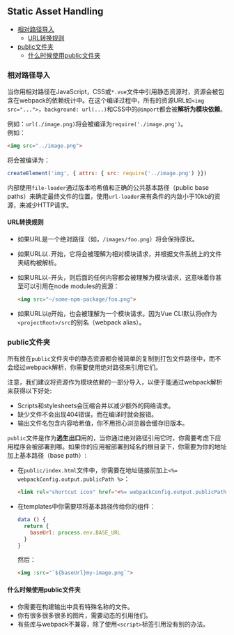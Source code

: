 ## Static Asset Handling

- [相对路径导入](#相对路径导入)
  - [URL转换规则](#URL转换规则)
- [public文件夹](#public文件夹)
  - [什么时候使用public文件夹](#什么时候使用public文件夹)

### 相对路径导入

当你用相对路径在JavaScript，CSS或`*.vue`文件中引用静态资源时，资源会被包含在webpack的依赖统计中。在这个编译过程中，所有的资源URL如`<img src="...">`，`background: url(...)`和CSS中的`@import`都会被**解析为模块依赖**。

例如：`url(./image.png)`将会被编译为`require('./image.png')`。    
例如：

``` html
<img src="../image.png">
```

将会被编译为：

``` js
createElement('img', { attrs: { src: require('../image.png') }})
```

内部使用`file-loader`通过版本哈希值和正确的公共基本路径（public base paths）来确定最终文件的位置，使用`url-loader`来有条件的内敛小于10kb的资源，来减少HTTP请求。

#### URL转换规则

- 如果URL是一个绝对路径（如，`/images/foo.png`）将会保持原状。

- 如果URL以`.`开始，它将会被理解为相对模块请求，并根据文件系统上的文件夹结构被解析。

- 如果URL以`~`开头，则后面的任何内容都会被理解为模块请求，这意味着你甚至可以引用在node modules的资源：

  ``` html
  <img src="~/some-npm-package/foo.png">
  ```

- 如果URL以`@`开始，也会被理解为一个模块请求。因为Vue CLI默认将`@`作为`<projectRoot>/src`的别名（webpack alias）。

### public文件夹

所有放在`public`文件夹中的静态资源都会被简单的复制到打包文件路径中，而不会经过webpack解析，你需要使用绝对路径来引用它们。

注意，我们建议将资源作为模块依赖的一部分导入，以便于能通过webpack解析来获得以下好处:

- Scripts和stylesheets会压缩合并以减少额外的网络请求。
- 缺少文件不会出现404错误，而在编译时就会报错。
- 输出文件名包含内容哈希值，你不用担心浏览器会缓存旧版本。

`public`文件是作为**逃生出口**用的，当你通过绝对路径引用它时，你需要考虑下应用程序会被部署到哪。如果你的应用被部署到域名的根目录下，你需要为你的地址加上基本路径（base path）:

- 在`public/index.html`文件中，你需要在地址链接前加上`<%= webpackConfig.output.publicPath %>`：

  ``` html
  <link rel="shortcut icon" href="<%= webpackConfig.output.publicPath %>favicon.ico">
  ```

- 在templates中你需要项将基本路径传给你的组件：

  ``` js
  data () {
    return {
      baseUrl: process.env.BASE_URL
    }
  }
  ```

  然后：

  ``` html
  <img :src="`${baseUrl}my-image.png`">
  ```

#### 什么时候使用public文件夹

- 你需要在构建输出中具有特殊名称的文件。
- 你有很多很多很多的图片，需要动态的引用他们。
- 有些库与webpack不兼容，除了使用`<script>`标签引用没有别的办法。
